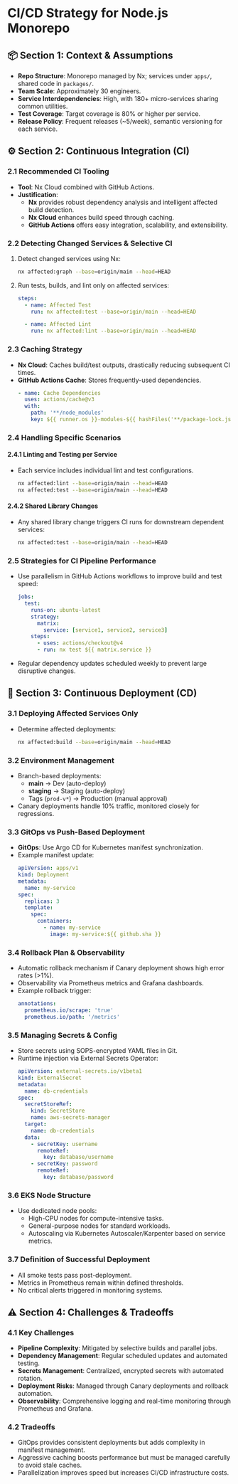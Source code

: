 # CI/CD Strategy for Node.js Monorepo

## 📦 Section 1: Context & Assumptions
- **Repo Structure**: Monorepo managed by Nx; services under `apps/`, shared code in `packages/`.
- **Team Scale**: Approximately 30 engineers.
- **Service Interdependencies**: High, with 180+ micro-services sharing common utilities.
- **Test Coverage**: Target coverage is 80% or higher per service.
- **Release Policy**: Frequent releases (~5/week), semantic versioning for each service.

## ⚙️ Section 2: Continuous Integration (CI)

### 2.1 Recommended CI Tooling
- **Tool**: Nx Cloud combined with GitHub Actions.
- **Justification**:
  - **Nx** provides robust dependency analysis and intelligent affected build detection.
  - **Nx Cloud** enhances build speed through caching.
  - **GitHub Actions** offers easy integration, scalability, and extensibility.

### 2.2 Detecting Changed Services & Selective CI
1. Detect changed services using Nx:
   ```bash
   nx affected:graph --base=origin/main --head=HEAD
   ```
2. Run tests, builds, and lint only on affected services:
   ```yaml
   steps:
     - name: Affected Test
       run: nx affected:test --base=origin/main --head=HEAD

     - name: Affected Lint
       run: nx affected:lint --base=origin/main --head=HEAD
   ```

### 2.3 Caching Strategy
- **Nx Cloud**: Caches build/test outputs, drastically reducing subsequent CI times.
- **GitHub Actions Cache**: Stores frequently-used dependencies.
  ```yaml
  - name: Cache Dependencies
    uses: actions/cache@v3
    with:
      path: '**/node_modules'
      key: ${{ runner.os }}-modules-${{ hashFiles('**/package-lock.json') }}
  ```

### 2.4 Handling Specific Scenarios

#### 2.4.1 Linting and Testing per Service
- Each service includes individual lint and test configurations.
  ```bash
  nx affected:lint --base=origin/main --head=HEAD
  nx affected:test --base=origin/main --head=HEAD
  ```

#### 2.4.2 Shared Library Changes
- Any shared library change triggers CI runs for downstream dependent services:
  ```bash
  nx affected:test --base=origin/main --head=HEAD
  ```

### 2.5 Strategies for CI Pipeline Performance
- Use parallelism in GitHub Actions workflows to improve build and test speed:
  ```yaml
  jobs:
    test:
      runs-on: ubuntu-latest
      strategy:
        matrix:
          service: [service1, service2, service3]
      steps:
        - uses: actions/checkout@v4
        - run: nx test ${{ matrix.service }}
  ```
- Regular dependency updates scheduled weekly to prevent large disruptive changes.

## 🚀 Section 3: Continuous Deployment (CD)

### 3.1 Deploying Affected Services Only
- Determine affected deployments:
  ```bash
  nx affected:build --base=origin/main --head=HEAD
  ```

### 3.2 Environment Management
- Branch-based deployments:
  - **main** → Dev (auto-deploy)
  - **staging** → Staging (auto-deploy)
  - Tags (`prod-v*`) → Production (manual approval)
- Canary deployments handle 10% traffic, monitored closely for regressions.

### 3.3 GitOps vs Push-Based Deployment
- **GitOps**: Use Argo CD for Kubernetes manifest synchronization.
- Example manifest update:
  ```yaml
  apiVersion: apps/v1
  kind: Deployment
  metadata:
    name: my-service
  spec:
    replicas: 3
    template:
      spec:
        containers:
          - name: my-service
            image: my-service:${{ github.sha }}
  ```

### 3.4 Rollback Plan & Observability
- Automatic rollback mechanism if Canary deployment shows high error rates (>1%).
- Observability via Prometheus metrics and Grafana dashboards.
- Example rollback trigger:
  ```yaml
  annotations:
    prometheus.io/scrape: 'true'
    prometheus.io/path: '/metrics'
  ```

### 3.5 Managing Secrets & Config
- Store secrets using SOPS-encrypted YAML files in Git.
- Runtime injection via External Secrets Operator:
  ```yaml
  apiVersion: external-secrets.io/v1beta1
  kind: ExternalSecret
  metadata:
    name: db-credentials
  spec:
    secretStoreRef:
      kind: SecretStore
      name: aws-secrets-manager
    target:
      name: db-credentials
    data:
      - secretKey: username
        remoteRef:
          key: database/username
      - secretKey: password
        remoteRef:
          key: database/password
  ```

### 3.6 EKS Node Structure
- Use dedicated node pools:
  - High-CPU nodes for compute-intensive tasks.
  - General-purpose nodes for standard workloads.
  - Autoscaling via Kubernetes Autoscaler/Karpenter based on service metrics.

### 3.7 Definition of Successful Deployment
- All smoke tests pass post-deployment.
- Metrics in Prometheus remain within defined thresholds.
- No critical alerts triggered in monitoring systems.

## ⚠️ Section 4: Challenges & Tradeoffs

### 4.1 Key Challenges
- **Pipeline Complexity**: Mitigated by selective builds and parallel jobs.
- **Dependency Management**: Regular scheduled updates and automated testing.
- **Secrets Management**: Centralized, encrypted secrets with automated rotation.
- **Deployment Risks**: Managed through Canary deployments and rollback automation.
- **Observability**: Comprehensive logging and real-time monitoring through Prometheus and Grafana.

### 4.2 Tradeoffs
- GitOps provides consistent deployments but adds complexity in manifest management.
- Aggressive caching boosts performance but must be managed carefully to avoid stale caches.
- Parallelization improves speed but increases CI/CD infrastructure costs.
